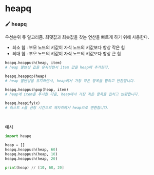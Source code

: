 # heapq

### 🖌 heapq

우선순위 큐 알고리즘. 최댓값과 최솟값을 찾는 연산을 빠르게 하기 위해 사용한다.

- 최소 힙 : 부모 노드의 키값이 자식 노드의 키값보다 항상 작은 힙
- 최대 힙 : 부모 노드의 키값이 자식 노드의 키값보다 항상 큰 힙



```python
heapq.heappush(heap, item)
# heap 불변성 값을 유지하면서 item 값을 heap에 추가한다.

heapq.heappop(heap)
# heap 불변성을 유지하면서, heap에서 가장 작은 항목을 팝하고 반환합니다.

heapq.heappushpop(heap, item)
# heap에 item을 푸시한 다음, heap에서 가장 작은 항목을 팝하고 반환합니다. 

heapq.heapify(x)
# 리스트 x를 선형 시간으로 제자리에서 heap으로 변환합니다.

```

</br>

예시

```python
import heapq

heap = []
heapq.heappush(heap, 60)
heapq.heappush(heap, 10)
heapq.heappush(heap, 20)

print(heap) // [10, 60, 20]
```

